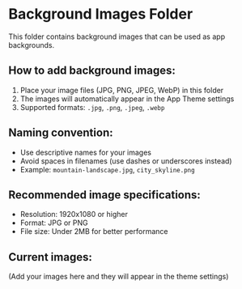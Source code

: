 
# Background Images Folder

This folder contains background images that can be used as app backgrounds.

## How to add background images:

1. Place your image files (JPG, PNG, JPEG, WebP) in this folder
2. The images will automatically appear in the App Theme settings
3. Supported formats: `.jpg`, `.png`, `.jpeg`, `.webp`

## Naming convention:

- Use descriptive names for your images
- Avoid spaces in filenames (use dashes or underscores instead)
- Example: `mountain-landscape.jpg`, `city_skyline.png`

## Recommended image specifications:

- Resolution: 1920x1080 or higher
- Format: JPG or PNG
- File size: Under 2MB for better performance

## Current images:

(Add your images here and they will appear in the theme settings)
